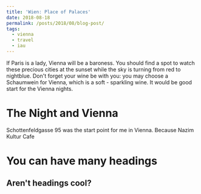 ```yaml
---
title: 'Wien: Place of Palaces'
date: 2018-08-18
permalink: /posts/2018/08/blog-post/
tags:
  - vienna
  - travel
  - iau
---
```


If Paris is a lady, Vienna will be a baroness. You should find a spot to watch these precious cities at the sunset while the sky is turning from red to nightblue. Don't forget your wine be with you: you may choose a Schaumwein for Vienna, which is a soft - sparkling wine. It would be good start for the Vienna nights. 

The Night and Vienna
======
Schottenfeldgasse 95 was the start point for me in Vienna. Because Nazim Kultur Cafe


You can have many headings
======

Aren't headings cool?
------
